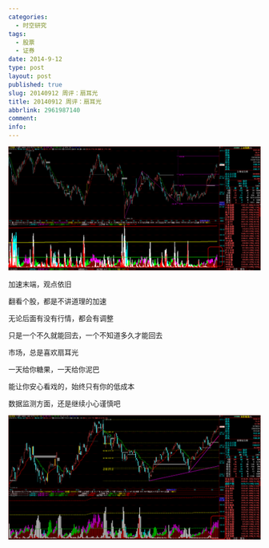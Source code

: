 ```yaml
---
categories:
  - 时空研究
tags:
  - 股票
  - 证券
date: 2014-9-12
type: post
layout: post
published: true
slug: 20140912 周评：扇耳光
title: 20140912 周评：扇耳光
abbrlink: 2961987140
comment:
info:
---
```

![20140912-0](/images/20140912-0.gif)

加速末端，观点依旧

翻看个股，都是不讲道理的加速

无论后面有没有行情，都会有调整

只是一个不久就能回去，一个不知道多久才能回去

市场，总是喜欢扇耳光

一天给你糖果，一天给你泥巴

能让你安心看戏的，始终只有你的低成本

数据监测方面，还是继续小心谨慎吧

![20140912-1](/images/20140912-1.gif)